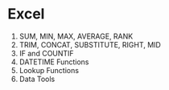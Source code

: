 # Excel

1) SUM, MIN, MAX, AVERAGE, RANK
2) TRIM, CONCAT, SUBSTITUTE, RIGHT, MID
3) IF and COUNTIF
4) DATETIME Functions
5) Lookup Functions
6) Data Tools

